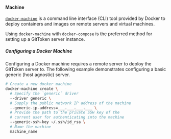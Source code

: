 #### Machine

[`docker-machine`](https://docs.docker.com/machine/) is a command line interface (CLI) tool provided by Docker to deploy containers and images on remote servers and virtual machines.

Using `docker-machine` with `docker-compose` is the preferred method for setting up a GitToken server instance.

##### Configuring a Docker Machine

Configuring a Docker machine requires a remote server to deploy the GitToken server to. The following example demonstrates configuring a basic generic (host agnostic) server.

```bash
# Create a new docker machine
docker-machine create \
  # Specify the `generic` driver
  --driver generic \
  # Supply the public network IP address of the machine
  --generic-ip-address=___.___.___.___ \
  # Provide the path to the private SSH key of the
  # current user for authenticating into the machine
  --generic-ssh-key ~/.ssh/id_rsa \
  # Name the machine
  machine_name
```
